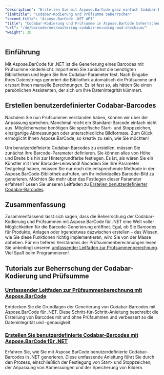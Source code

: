 ```yaml
---
"description": "Erstellen Sie mit Aspose.BarCode ganz einfach Codabar-Barcodes in .NET. Entdecken Sie Tutorials zur Prüfsummenberechnung und zur benutzerdefinierten Barcode-Generierung."
"linktitle": "Codabar-Kodierung und Prüfsumme beherrschen"
"second_title": "Aspose.BarCode .NET API"
"title": "Codabar-Kodierung und Prüfsumme in Aspose.BarCode beherrschen"
"url": "/de/barcode/net/mastering-codabar-encoding-and-checksum/"
"weight": 20
---
```


## Einführung

Mit Aspose.BarCode für .NET ist die Generierung eines Barcodes mit Prüfsumme kinderleicht. Importieren Sie zunächst die benötigten Bibliotheken und legen Sie Ihre Codabar-Parameter fest. Nach Eingabe Ihres Datenstrings generiert die Bibliothek automatisch die Prüfsumme und erspart Ihnen manuelle Berechnungen. Es ist fast so, als hätten Sie einen persönlichen Assistenten, der sich um Ihre Datenintegrität kümmert.

## Erstellen benutzerdefinierter Codabar-Barcodes

Nachdem Sie nun Prüfsummen verstanden haben, können wir über die Anpassung sprechen. Manchmal reicht ein Standard-Barcode einfach nicht aus. Möglicherweise benötigen Sie spezifische Start- und Stoppzeichen, einzigartige Abmessungen oder unterschiedliche Bildformate. Zum Glück ermöglicht Ihnen Aspose.BarCode, so kreativ zu sein, wie Sie möchten!

Um benutzerdefinierte Codabar-Barcodes zu erstellen, müssen Sie zunächst Ihre Barcode-Parameter definieren. Sie können alles von Höhe und Breite bis hin zur Hintergrundfarbe festlegen. Es ist, als wären Sie ein Künstler mit Ihrer Barcode-Leinwand! Nachdem Sie Ihre Parameter festgelegt haben, müssen Sie nur noch die entsprechende Methode in der Aspose.BarCode-Bibliothek aufrufen, um Ihr individuelles Barcode-Bild zu generieren. Möchten Sie mehr über das Festlegen dieser Parameter erfahren? Lesen Sie unseren Leitfaden zu [Erstellen benutzerdefinierter Codabar-Barcodes](./custom-codabar-barcodes/).

## Zusammenfassung

Zusammenfassend lässt sich sagen, dass die Beherrschung der Codabar-Kodierung und Prüfsummen mit Aspose.BarCode für .NET eine Welt voller Möglichkeiten für die Barcode-Generierung eröffnet. Egal, ob Sie Barcodes für Produkte, Anlagen oder irgendetwas dazwischen erstellen – das Wissen, wie Sie diese Funktionen richtig implementieren, wird Sie von der Masse abheben. Für ein tieferes Verständnis der Prüfsummenberechnungen lesen Sie unbedingt unseren [umfassender Leitfaden zur Prüfsummenberechnung](./guide-to-checksum-calculation/). Viel Spaß beim Programmieren!


## Tutorials zur Beherrschung der Codabar-Kodierung und Prüfsumme
### [Umfassender Leitfaden zur Prüfsummenberechnung mit Aspose.BarCode](./guide-to-checksum-calculation/)
Entdecken Sie die Grundlagen der Generierung von Codabar-Barcodes mit Aspose.BarCode für .NET. Diese Schritt-für-Schritt-Anleitung beschreibt die Erstellung von Barcodes mit und ohne Prüfsummen und verbessert so die Datenintegrität und -genauigkeit.
### [Erstellen Sie benutzerdefinierte Codabar-Barcodes mit Aspose.BarCode für .NET](./custom-codabar-barcodes/)
Erfahren Sie, wie Sie mit Aspose.BarCode benutzerdefinierte Codabar-Barcodes in .NET generieren. Diese umfassende Anleitung führt Sie durch den Prozess, einschließlich der Festlegung von Start- und Stoppzeichen, der Anpassung von Abmessungen und der Speicherung von Bildern.